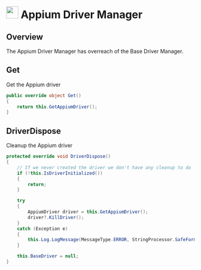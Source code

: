 # <img src="resources/maqslogo.ico" height="32" width="32"> Appium Driver Manager

## Overview
The Appium Driver Manager has overreach of the Base Driver Manager.

## Get
Get the Appium driver
```csharp
public override object Get()
{
    return this.GetAppiumDriver();
}
```

## DriverDispose
Cleanup the Appium driver
```csharp
protected override void DriverDispose()
{
    // If we never created the driver we don't have any cleanup to do
    if (!this.IsDriverInitialized())
    {
        return;
    }

    try
    {
        AppiumDriver driver = this.GetAppiumDriver();
        driver?.KillDriver();
    }
    catch (Exception e)
    {
        this.Log.LogMessage(MessageType.ERROR, StringProcessor.SafeFormatter("Failed to close mobile driver because: {0}", e.Message));
    }

    this.BaseDriver = null;
}
```